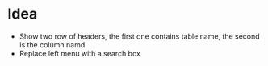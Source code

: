 
# Idea

- Show two row of headers, the first one contains table name, the
  second is the column namd
- Replace left menu with a search box
